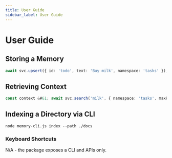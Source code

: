 ```yaml
---
title: User Guide
sidebar_label: User Guide
---
```


# User Guide

## Storing a Memory
```typescript
await svc.upsert({ id: 'todo', text: 'Buy milk', namespace: 'tasks' });
```

## Retrieving Context
```typescript
const context &#61; await svc.search('milk', { namespace: 'tasks', maxResults: 5 });
```

## Indexing a Directory via CLI
```
node memory-cli.js index --path ./docs
```

### Keyboard Shortcuts
N/A - the package exposes a CLI and APIs only.
